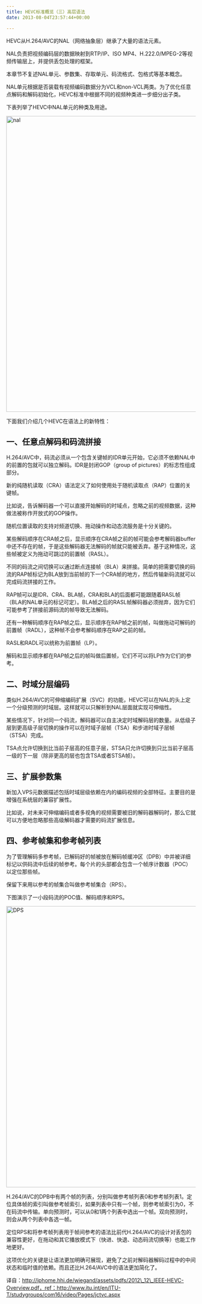 ```yaml
---
title: HEVC标准概览（三）高层语法
date: 2013-08-04T23:57:44+00:00

---
```

HEVC从H.264/AVC的NAL（网络抽象层）继承了大量的语法元素。

NAL负责把视频编码层的数据映射到RTP/IP、ISO MP4、H.222.0/MPEG-2等视频传输层上，并提供丢包处理的框架。

本章节不复述NAL单元、参数集、存取单元、码流格式、包格式等基本概念。

NAL单元根据是否装载有视频编码数据分为VCL和non-VCL两类。为了优化任意点解码和解码初始化，HEVC标准中根据不同的视频种类进一步细分出子类。

下表列举了HEVC中NAL单元的种类及用途。

[<img src="http://blog.yikuyiku.com/wp-content/uploads/nal.jpg" alt="nal" width="817" height="785" class="alignnone size-full wp-image-3608" />](http://blog.yikuyiku.com/wp-content/uploads/nal.jpg)

下面我们介绍几个HEVC在语法上的新特性：

## 一、任意点解码和码流拼接

H.264/AVC中，码流必须从一个包含关键帧的IDR单元开始，它必须不依赖NAL中的前置的包就可以独立解码。IDR是封闭GOP（group of pictures）的标志性组成部分。

新的纯随机读取（CRA）语法定义了如何使用处于随机读取点（RAP）位置的关键帧。

比如说，告诉解码器一个可以直接开始解码的时域点，忽略之前的视频数据，这种做法被称作开放式的GOP操作。

随机位置读取的支持对频道切换、拖动操作和动态流服务是十分关键的。

某些解码顺序在CRA帧之后，显示顺序在CRA帧之前的帧可能会参考解码器buffer中还不存在的帧，于是这些解码器无法解码的帧就只能被丢弃。基于这种情况，这些帧被定义为拖动可跳过的前置帧（RASL）。

不同的码流之间切换可以通过断点连接帧（BLA）来拼接。简单的把需要切换的码流的RAP帧标记为BLA放到当前帧的下一个CRA帧的地方，然后传输新码流就可以完成码流拼接的工作。

RAP帧可以是IDR、CRA、BLA帧，CRA和BLA的后面都可能跟随着RASL帧（BLA的NAL单元的标记可定）。BLA帧之后的RASL帧解码器必须抛弃，因为它们可能参考了拼接前源码流的帧导致无法解码。

还有一种解码顺序在RAP帧之后，显示顺序在RAP帧之前的帧，叫做拖动可解码的前置帧（RADL），这种帧不会参考解码顺序在RAP之前的帧。

RASL和RADL可以统称为前置帧（LP）。

解码和显示顺序都在RAP帧之后的帧叫做后置帧，它们不可以将LP作为它们的参考。

## 二、时域分层编码

类似H.264/AVC的可伸缩编码扩展（SVC）的功能，HEVC可以在NAL的头上定一个分级预测的时域层。这样就可以只解析到NAL层面就实现可伸缩性。

某些情况下，针对同一个码流，解码器可以自主决定时域解码层的数量。从低级子层到更高级子层切换的操作可以在时域子层帧（TSA）和步进时域子层帧（STSA）完成。

TSA点允许切换到比当前子层高的任意子层，STSA只允许切换到只比当前子层高一级的下一层（除非更高的层也包含TSA或者STSA帧）。

## 三、扩展参数集

新加入VPS元数据描述包括时域层级依赖在内的编码视频的全部特征。主要目的是增强在系统层的兼容扩展性。

比如说，对未来可伸缩编码或者多视角的视频需要被旧的解码器解码时，那么它就可以方便地忽略那些高级解码器才需要的码流扩展信息。

## 四、参考帧集和参考帧列表

为了管理解码多参考帧，已解码好的帧被放在解码帧缓冲区（DPB）中并被详细标记以供码流中后续的帧参考。每个片的头部都会包含一个帧序计数器（POC）以定位那些帧。

保留下来用以参考的帧集合叫做参考帧集合（RPS）。

下图演示了一小段码流的POC值、解码顺序和RPS。

[<img src="http://blog.yikuyiku.com/wp-content/uploads/DPS.jpg" alt="DPS" width="1347" height="746" class="alignnone size-full wp-image-3628" />](http://blog.yikuyiku.com/wp-content/uploads/DPS.jpg)

H.264/AVC的DPB中有两个帧的列表，分别叫做参考帧列表0和参考帧列表1。定位具体帧的索引叫做参考帧索引，如果列表中只有一个帧，则参考帧索引为0，不在码流中传输。单向预测时，可以从0和1两个列表中选出一个帧。双向预测时，则会从两个列表中各选一帧。

定位RPS和将参考帧列表用于帧间参考的语法比前代H.264/AVC的设计对丢包的兼容性更好，在拖动和其它播放模式下（快进、快退、动态码流切换等）也能工作地更好。

这项优化的关键是让语法更加明确可展现，避免了之前对解码器解码过程中的中间状态和临时值的依赖。而且还比H.264/AVC中的语法更加简化了。

译自：http://iphome.hhi.de/wiegand/assets/pdfs/2012\_12\_IEEE-HEVC-Overview.pdf，ref：http://www.itu.int/en/ITU-T/studygroups/com16/video/Pages/jctvc.aspx
